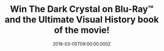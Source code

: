 ---
campaign-uuid: "c-e2057474-016b-49a5-b0b4-4826ab5d4d0f"
type: "Preview"
category: "Competition"
date: "2018-03-05T09:00:00.000Z"
end-date: "2018-03-19T23:59:00.000Z"
disable-form: false
is_promoted: false
has_entry_page: true
title: "Win The Dark Crystal on Blu-Ray™ and the Ultimate Visual History book of the\
  \ movie!"
competition-description: "Calling all The Dark Crystal fans! Get ready to return to\
  \ the mystical world of Thrall! To celebrate the debut on 4K Ultra HD™ and the return\
  \ on Blu-ray™ & DVD of the movie, we've managed to get our hands on 3 copies of\
  \ the Blu-Ray™ and 3 copies of The Ultimate Visual History book of the movie! An\
  \ exciting time and a must have for any Dark Crystal fan!\r\n<p>Sounds good? You\
  \ know what to do…</p>"
hero-header: "Win The Dark Crystal on Blu-ray™ and the Ultimate Visual History book\
  \ of the movie!"
terms-confirmation: "N/A"
banner-img: "https://assets.expresslyapp.com/asset-8b122d89-0812-48cb-a1b0-f4a416da9981.jpg"
logo-left-href: "http://www.nme.com/"
logo-left-image: "https://assets.expresslyapp.com/asset-72adbf1a-6bed-4427-84c6-e2efb2c697e2.jpg"
logo-left-title: "NME"
bg-image-hero: "https://assets.expresslyapp.com/asset-c4618a43-e9ff-48db-a33d-2c4493c2114e.jpg"
bg-image-first: "https://assets.expresslyapp.com/asset-915c0beb-b694-4454-84ac-8d57334ba092.jpg"
bg-image-second: "https://assets.expresslyapp.com/asset-cf4c3273-c4ed-4cf6-988d-57963f51d315.jpg"
bg-image-third: "https://assets.expresslyapp.com/asset-baa8b75b-0316-4f18-8c69-97de98854402.jpg"
section1-content: "<p>The high fantasy adventure film directed by Jim Henson and Frank\
  \ Oz back in 1982 has been fully restored in 4K from the original camera negative\
  \ and is coming home with you!</p> \r\n<p>To celebrate the debut on 4K Ultra HD™\
  \ and the return on Blu-ray™ & DVD of the movie The Dark Crystal! we've got our\
  \ hands on 3 copies of the amazing Blu-ray™ and 3 copies of the book of the movie\
  \ for one lucky NME reader to win!</p> \r\n<p>The epic fantasy movie follows the\
  \ spectacular story of a young hero who must find a legendary relic in order restore\
  \ harmony to the universe!</p>"
section2-content: "<p>The sensational Blu-ray™ & DVD now at HMV  is packed with exclusive\
  \ bonus content including a collectable 30 page booklet with photos and numerous\
  \ behind the scenes stories! But that is just the beginning…The Ultimate Visual\
  \ History book is a lavish compendium featuring candid set photography, unseen concept\
  \ art and amazing removable pieces such as script pages and sketches form Henson!</p>\r\
  \n<p>Oh, and did I mention The Dark Crystal movie returns to the cinema as well?\
  \ The Prince Charles Cinema in London will screen four very special sessions starting\
  \ March 17!</p>\r\n<p>The chosen dates are: Saturday 17 March 2018 at 15:25, Sunday\
  \ 18 March 2018 at 18:00, Tuesday 20 March 2018 at 16:05\r\nand Thursday 22 March\
  \ 2018 at 13:25.</p>"
section3-content: "<p>The release from Sony Pictures Home Entertainment is perfect\
  \ for kicking off you weekend! Enter your details below for a chance to win this\
  \ fantasy Epic movie on Blu-ray™ and the Ultimate Visual History book of the movie!</p>\r\
  \n<p>Good luck!</p>"
entry-title: "Win The Dark Crystal on Blu-ray™ and the Ultimate Visual History book\
  \ of the movie!"
entry-content: "<p>The Dark Crystal on Blu-ray™ is loaded with additional exclusive\
  \ bonus content for you to get stuck into. <p><p>Enter the draw to win by completing\
  \ the form below before 23.59pm on 19/03/2018.<p>"
has-winner: false
prize-description: "One of 3 copies of The Dark Crystal on Blu-ray™ and one of  3\
  \ copies of the Ultimate Visual History book of the movie."
---